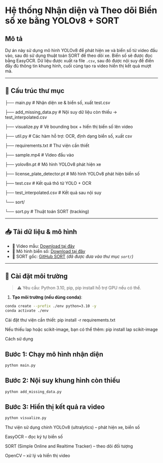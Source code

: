 #  Hệ thống Nhận diện và Theo dõi Biển số xe bằng YOLOv8 + SORT

##  Mô tả

Dự án này sử dụng mô hình YOLOv8 để phát hiện xe và biển số từ video đầu vào, sau đó sử dụng thuật toán SORT để theo dõi xe. Biển số sẽ được đọc bằng EasyOCR. Dữ liệu được xuất ra file `.csv`, sau đó được nội suy để điền đầy đủ thông tin khung hình, cuối cùng tạo ra video hiển thị kết quả mượt mà.

---

## 📂 Cấu trúc thư mục
├── main.py # Nhận diện xe & biển số, xuất test.csv

├── add_missing_data.py # Nội suy dữ liệu còn thiếu -> test_interpolated.csv

├── visualize.py # Vẽ bounding box + hiển thị biển số lên video

├── util.py # Các hàm hỗ trợ: OCR, định dạng biển số, xuất csv

├── requirements.txt # Thư viện cần thiết

├── sample.mp4 # Video đầu vào

├── yolov8n.pt # Mô hình YOLOv8 phát hiện xe

├── license_plate_detector.pt # Mô hình YOLOv8 phát hiện biển số

├── test.csv # Kết quả thô từ YOLO + OCR

├── test_interpolated.csv # Kết quả sau nội suy

└── sort/

└── sort.py # Thuật toán SORT (tracking)


---

## 📥 Tải dữ liệu & mô hình

- 🔗 Video mẫu: [Download tại đây](https://drive.google.com/file/d/1JbwLyqpFCXmftaJY1oap8Sa6KfjoWJta/view?usp=sharing)
- 🔗 Mô hình biển số: [Download tại đây](https://drive.google.com/file/d/1Zmf5ynaTFhmln2z7Qvv-tgjkWQYQ9Zdw/view?usp=sharing)
- 🔗 SORT gốc: [GitHub SORT](https://github.com/abewley/sort) *(đã được đưa vào thư mục `sort/`)*

---

## 🧪 Cài đặt môi trường

> ⚠️ Yêu cầu: Python 3.10, pip, pip install hỗ trợ GPU nếu có thể.

1. **Tạo môi trường (nếu dùng conda)**:
```bash
conda create --prefix ./env python=3.10 -y
conda activate ./env
```

Cài đặt thư viện cần thiết:
pip install -r requirements.txt

Nếu thiếu lap hoặc scikit-image, bạn có thể thêm:
pip install lap scikit-image

Cách sử dụng
## Bước 1: Chạy mô hình nhận diện
```bash
python main.py
```
## Bước 2: Nội suy khung hình còn thiếu
```bash
python add_missing_data.py
```
## Bước 3: Hiển thị kết quả ra video
```bash
python visualize.py
```

Thư viện sử dụng chính
YOLOv8 (ultralytics) – phát hiện xe, biển số

EasyOCR – đọc ký tự biển số

SORT (Simple Online and Realtime Tracker) – theo dõi đối tượng

OpenCV – xử lý và hiển thị video
